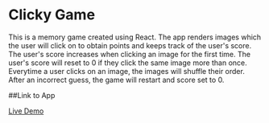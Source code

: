 # Clicky Game

This is a memory game created using React.  The app renders images which the user will click on to obtain points and keeps track of the user's score. The user's score increases when clicking an image for the first time. The user's score will reset to 0 if they click the same image more than once.  Everytime a user clicks on an image, the images will shuffle their order.  After an incorrect guess, the game will restart and score set to 0.


##Link to App

[Live Demo](https://pages.github.com/)